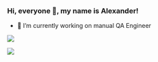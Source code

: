 ### Hi, everyone 🤠, my name is Alexander!
- 👻 I’m currently working on manual QA Engineer

![](https://github-profile-summary-cards.vercel.app/api/cards/stats?username=Suneks&theme=dark)

![](https://github-profile-summary-cards.vercel.app/api/cards/profile-details?username=Suneks&theme=solarized_dark)
